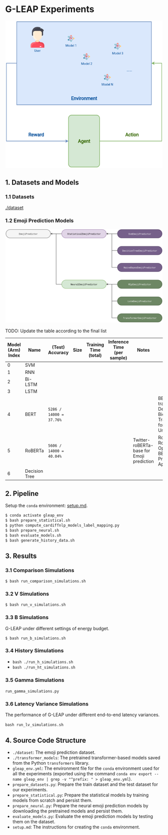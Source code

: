 # G-LEAP Experiments

<img src="./diagram/architecture.png" width="640px" alt="G-LEAP Architecture" />

## 1. Datasets and Models

### 1.1 Datasets

[./dataset](./dataset)

### 1.2 Emoji Prediction Models

<img src="./diagram/class_diagram.png" width="800px" alt="Class Diagram for Emoji Prediction Models" />

TODO: Update the table according to the final list

| Model (Arm) Index | Name | (Test) Accuracy | Size | Training Time (total) | Inference Time (per sample) | Notes | Paper | Links |
|---|---|---|---|---|---|---|---|---|
| 0 | SVM |  |  |  |  |  |  |  |
| 1 | RNN |  |  |  |  |  |  |  |
| 2 | Bi-LSTM |  |  |  |  |  |  |  |
| 3 | LSTM |  |  |  |  |  |  |  |
| 4 | BERT | `5286 / 14000 = 37.76%` |  |  |  |  | BERT: Pre-training of Deep Bidirectional Transformers for Language Understanding | [cardiffnlp/bertweet-base-emoji · Hugging Face](https://huggingface.co/cardiffnlp/bertweet-base-emoji) |
| 5 | RoBERTa | `5606 / 14000 = 40.04%` |  |  |  | Twitter-roBERTa-base for Emoji prediction | RoBERTa: A Robustly Optimized BERT Pretraining Approach | [cardiffnlp/twitter-roberta-base-emoji · Hugging Face](https://huggingface.co/cardiffnlp/twitter-roberta-base-emoji) |
| 6 | Decision Tree |  |  |  |  |  |  |  |

## 2. Pipeline

Setup the `conda` environment: [setup.md](setup.md).

```shell
$ conda activate gleap_env
$ bash prepare_statistical.sh
$ python compute_cardiffnlp_models_label_mapping.py
$ bash prepare_neural.sh
$ bash evaluate_models.sh
$ bash generate_history_data.sh
```

## 3. Results

### 3.1 Comparison Simulations

```shell
$ bash run_comparison_simulations.sh
```

### 3.2 V Simulations

```shell
$ bash run_v_simulations.sh
```

### 3.3 B Simulations

G-LEAP under different settings of energy budget.

```shell
$ bash run_b_simulations.sh
```

### 3.4 History Simulations

- `bash ./run_h_simulations.sh`
- `bash ./run_ht_simulations.sh`

### 3.5 Gamma Simulations

`run_gamma_simulations.py`

### 3.6 Latency Variance Simulations

The performance of G-LEAP under different end-to-end latency variances.

`bash run_lv_simulations.sh`

## 4. Source Code Structure

- `./dataset`: The emoji prediction dataset.
- `./transformer_models`: The pretrained transformer-based models saved from the Python `transformers` library.
- `gleap_env.yml`: The environment file for the `conda` environment used for all the experiments (exported using the command `conda env export --name gleap_env | grep -v "^prefix: " > gleap_env.yml`).
- `prepare_datasets.py`: Prepare the train dataset and the test dataset for our experiments.
- `prepare_statistical.py`: Prepare the statistical models by training models from scratch and persist them.
- `prepare_neural.py`: Prepare the neural emoji prediction models by downloading the pretrained models and persist them.
- `evaluate_models.py`: Evaluate the emoji prediction models by testing them on the dataset.
- `setup.md`: The instructions for creating the `conda` environment.
